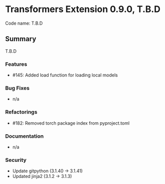 # Transformers Extension 0.9.0, T.B.D

Code name: T.B.D


## Summary

T.B.D

### Features

- #145: Added load function for loading local models

### Bug Fixes

 - n/a

### Refactorings

 - #182: Removed torch package index from pyproject.toml

### Documentation

 - n/a

### Security 

  - Update gitpython (3.1.40 -> 3.1.41)
  - Updated jinja2 (3.1.2 -> 3.1.3)
